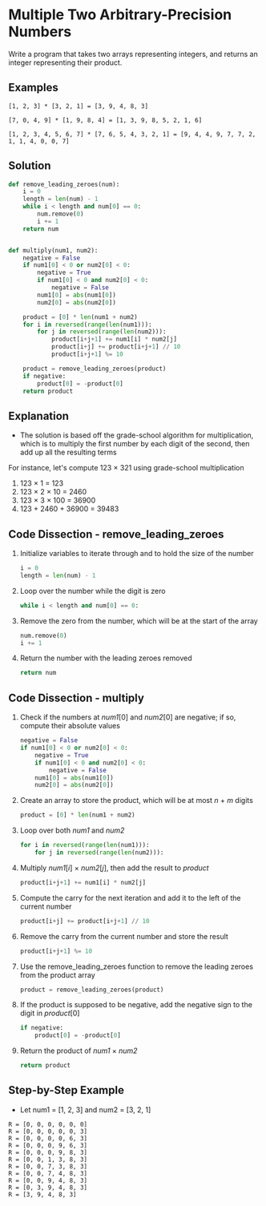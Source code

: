 # Multiple Two Arbitrary-Precision Numbers
Write a program that takes two arrays representing integers, and returns an integer representing their product.

## Examples
```
[1, 2, 3] * [3, 2, 1] = [3, 9, 4, 8, 3]

[7, 0, 4, 9] * [1, 9, 8, 4] = [1, 3, 9, 8, 5, 2, 1, 6]

[1, 2, 3, 4, 5, 6, 7] * [7, 6, 5, 4, 3, 2, 1] = [9, 4, 4, 9, 7, 7, 2, 1, 1, 4, 0, 0, 7]
```

## Solution
```python
def remove_leading_zeroes(num):
    i = 0
    length = len(num) - 1
    while i < length and num[0] == 0:
        num.remove(0)
        i += 1
    return num


def multiply(num1, num2):
    negative = False
    if num1[0] < 0 or num2[0] < 0:
        negative = True
        if num1[0] < 0 and num2[0] < 0:
            negative = False
        num1[0] = abs(num1[0])
        num2[0] = abs(num2[0])

    product = [0] * len(num1 + num2)
    for i in reversed(range(len(num1))):
        for j in reversed(range(len(num2))):
            product[i+j+1] += num1[i] * num2[j]
            product[i+j] += product[i+j+1] // 10
            product[i+j+1] %= 10

    product = remove_leading_zeroes(product)
    if negative:
        product[0] = -product[0]
    return product
```

## Explanation
* The solution is based off the grade-school algorithm for multiplication, which is to multiply the first number by each digit of the second, then add up all the resulting terms

For instance, let's compute 123 &times; 321 using grade-school multiplication
1. 123 &times; 1 = 123
2. 123 &times; 2 &times; 10 = 2460
3. 123 &times; 3 &times; 100 = 36900
4. 123 &plus; 2460 &plus; 36900 = 39483

## Code Dissection - remove_leading_zeroes
1. Initialize variables to iterate through and to hold the size of the number
    ```python
    i = 0
    length = len(num) - 1
    ```
2. Loop over the number while the digit is zero
    ```python
    while i < length and num[0] == 0:
    ```
3. Remove the zero from the number, which will be at the start of the array
    ```python
    num.remove(0)
    i += 1
    ```
4. Return the number with the leading zeroes removed
    ```python
    return num
    ```

## Code Dissection - multiply
1. Check if the numbers at _num1_[0] and _num2_[0] are negative; if so, compute their absolute values
    ```python
    negative = False
    if num1[0] < 0 or num2[0] < 0:
        negative = True
        if num1[0] < 0 and num2[0] < 0:
            negative = False
        num1[0] = abs(num1[0])
        num2[0] = abs(num2[0])
    ```
2. Create an array to store the product, which will be at most _n_ + _m_ digits
    ```python
    product = [0] * len(num1 + num2)
    ```
3. Loop over both _num1_ and _num2_
    ```python
    for i in reversed(range(len(num1))):
        for j in reversed(range(len(num2))):
    ```
4. Multiply _num1_[_i_] &times; _num2_[_j_], then add the result to _product_
    ```python
    product[i+j+1] += num1[i] * num2[j]
    ```
5. Compute the carry for the next iteration and add it to the left of the current number
    ```python
    product[i+j] += product[i+j+1] // 10
    ```
6. Remove the carry from the current number and store the result
    ```python
    product[i+j+1] %= 10
    ```
7. Use the remove_leading_zeroes function to remove the leading zeroes from the product array
    ```python
    product = remove_leading_zeroes(product)
8. If the product is supposed to be negative, add the negative sign to the digit in _product_[0]
    ```python
    if negative:
        product[0] = -product[0]
    ```
9. Return the product of _num1_ &times; _num2_
    ```python
    return product
    ```

## Step-by-Step Example
* Let num1 = [1, 2, 3] and num2 = [3, 2, 1]
```
R = [0, 0, 0, 0, 0, 0]
R = [0, 0, 0, 0, 0, 3]
R = [0, 0, 0, 0, 6, 3]
R = [0, 0, 0, 9, 6, 3]
R = [0, 0, 0, 9, 8, 3]
R = [0, 0, 1, 3, 8, 3]
R = [0, 0, 7, 3, 8, 3]
R = [0, 0, 7, 4, 8, 3]
R = [0, 0, 9, 4, 8, 3]
R = [0, 3, 9, 4, 8, 3]
R = [3, 9, 4, 8, 3]
```